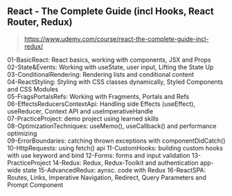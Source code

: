 ## React - The Complete Guide (incl Hooks, React Router, Redux)
> https://www.udemy.com/course/react-the-complete-guide-incl-redux/

01-BasicReact: React basics, working with components, JSX and Props<br/>
02-State&Events: Working with useState, user input, Lifting the State Up<br/>
03-ConditionalRendering: Rendering lists and conditional content<br/>
04-ReactStyling: Styling with CSS classes dynamically, Styled Components and CSS Modules<br/>
05-FragsPortalsRefs: Working with Fragments, Portals and Refs<br/>
06-EffectsReducersContextApi: Handling side Effects (useEffect), useReducer, Context API and useImperativeHandle<br/>
07-PracticeProject: demo project using learned skills <br/>
08-OptimizationTechniques: useMemo(), useCallback() and performance optimizing<br/>
09-ErrorBoundaries: catching thrown exceptions with componentDidCatch()<br/>
10-HttpRequests: using fetch() api
11-CustomHooks: building custom hooks with use keyword and bind
12-Forms: forms and input validation
13-PracticeProject
14-Redux: Redux, Redux-Toolkit and authentication app-wide state
15-AdvancedRedux: aynsc. code with Redux
16-ReactSPA: Routes, Links, Imperative Navigation, Redirect, Query Parameters and Prompt Component